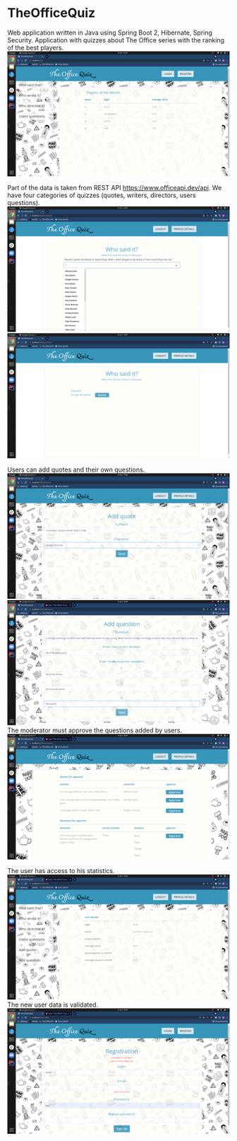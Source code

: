 # TheOfficeQuiz

Web application written in Java using Spring Boot 2, Hibernate, Spring Security.
Application with quizzes about The Office series with the ranking of the best players. 
![home page](https://github.com/MagdalenaWl/TheOfficeQuiz/blob/ee660b132b5beb9e7567d7575ecfe6876e2d8f33/src/main/resources/TheOfficeQuiz%202021-09-23%2020-04-56.png)

Part of the data is taken from REST API https://www.officeapi.dev/api.
We have four categories of quizzes (quotes, writers, directors, users questions).
![quotes quiz](https://github.com/MagdalenaWl/TheOfficeQuiz/blob/master/src/main/resources/TheOfficeQuiz%202021-09-23%2020-05-19.png)
![result](https://github.com/MagdalenaWl/TheOfficeQuiz/blob/master/src/main/resources/TheOfficeQuiz%202021-09-23%2020-05-43.png)

Users can add quotes and their own questions.
![adding quote](https://github.com/MagdalenaWl/TheOfficeQuiz/blob/master/src/main/resources/TheOfficeQuiz%202021-09-23%2020-06-47.png)
![adding question](https://github.com/MagdalenaWl/TheOfficeQuiz/blob/master/src/main/resources/TheOfficeQuiz%202021-09-23%2020-08-17.png)
The moderator must approve the questions added by users.
![question for approval](https://github.com/MagdalenaWl/TheOfficeQuiz/blob/master/src/main/resources/TheOfficeQuiz%202021-09-23%2020-09-49.png)

The user has access to his statistics.
![user details](https://github.com/MagdalenaWl/TheOfficeQuiz/blob/master/src/main/resources/TheOfficeQuiz%202021-09-23%2020-08-29.png)
The new user data is validated.
![validation](https://github.com/MagdalenaWl/TheOfficeQuiz/blob/master/src/main/resources/TheOfficeQuiz%202021-09-23%2020-09-14.png)
